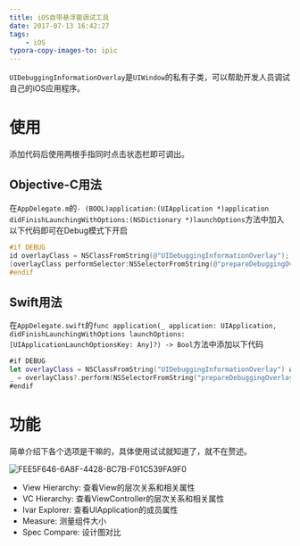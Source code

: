 ```yaml
---
title: iOS自带悬浮窗调试工具
date: 2017-07-13 16:42:27
tags:
	- iOS
typora-copy-images-to: ipic
---
```


`UIDebuggingInformationOverlay`是`UIWindow`的私有子类，可以帮助开发人员调试自己的iOS应用程序。

# 使用

添加代码后使用两根手指同时点击状态栏即可调出。

## Objective-C用法

在`AppDelegate.m`的`- (BOOL)application:(UIApplication *)application didFinishLaunchingWithOptions:(NSDictionary *)launchOptions`方法中加入以下代码即可在Debug模式下开启

```objective-c
#if DEBUG
id overlayClass = NSClassFromString(@"UIDebuggingInformationOverlay");
[overlayClass performSelector:NSSelectorFromString(@"prepareDebuggingOverlay")];
#endif
```
## Swift用法

在`AppDelegate.swift`的`func application(_ application: UIApplication, didFinishLaunchingWithOptions launchOptions: [UIApplicationLaunchOptionsKey: Any]?) -> Bool`方法中添加以下代码

```swift
#if DEBUG
let overlayClass = NSClassFromString("UIDebuggingInformationOverlay") as? UIWindow.Type
_ = overlayClass?.perform(NSSelectorFromString("prepareDebuggingOverlay"))
#endif
```

<!-- more -->

# 功能

简单介绍下各个选项是干嘛的，具体使用试试就知道了，就不在赘述。

![FEE5F646-6A8F-4428-8C7B-F01C539FA9F0](https://ws3.sinaimg.cn/large/006tKfTcly1fhmwm5phj9j30e50cidhc.jpg)

- View Hierarchy: 查看View的层次关系和相关属性
- VC Hierarchy: 查看ViewController的层次关系和相关属性
- Ivar Explorer: 查看UIApplication的成员属性
- Measure: 测量组件大小
- Spec Compare: 设计图对比